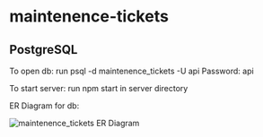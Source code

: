 # maintenence-tickets

## PostgreSQL

To open db: run psql -d maintenence_tickets -U api
Password: api

To start server: run npm start in server directory

ER Diagram for db:

![maintenence_tickets ER Diagram](https://github.com/garrettsmet/maintenence-tickets/assets/38598622/a6ca2256-2f24-42a3-8241-89803560869f)

